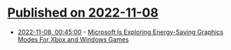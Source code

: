 # [Published on 2022-11-08](index.md)

* [2022-11-08, 00:45:00](https://games.slashdot.org/story/22/11/07/2136231/microsoft-is-exploring-energy-saving-graphics-modes-for-xbox-and-windows-games?utm_source=rss1.0mainlinkanon&utm_medium=feed) - [Microsoft Is Exploring Energy-Saving Graphics Modes For Xbox and Windows Games](https://games.slashdot.org/story/22/11/07/2136231/microsoft-is-exploring-energy-saving-graphics-modes-for-xbox-and-windows-games?utm_source=rss1.0mainlinkanon&utm_medium=feed)
